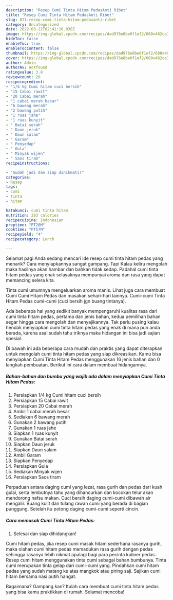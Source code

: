 ```yaml
---
description: "Resep Cumi Tinta Hitam PedasAnti Ribet"
title: "Resep Cumi Tinta Hitam PedasAnti Ribet"
slug: 871-resep-cumi-tinta-hitam-pedasanti-ribet
category: Uncategorized
date: 2022-03-22T02:41:16.838Z
image: https://img-global.cpcdn.com/recipes/dad976e8be0f1ef2/680x482cq70/cumi-tinta-hitam-pedas-foto-resep-utama.jpg
hideToc: false
enableToc: true
enableTocContent: false
thumbnail: https://img-global.cpcdn.com/recipes/dad976e8be0f1ef2/680x482cq70/cumi-tinta-hitam-pedas-foto-resep-utama.jpg
cover: https://img-global.cpcdn.com/recipes/dad976e8be0f1ef2/680x482cq70/cumi-tinta-hitam-pedas-foto-resep-utama.jpg
author: Admin
authorAv: notfound
ratingvalue: 3.8
reviewcount: 20
recipeingredient:
- "1/4 kg Cumi hitam cuci bersih"
- "15 Cabai rawit"
- "20 Cabai merah"
- "1 cabai merah besar"
- "6 bawang merah"
- "2 bawang putih"
- "1 ruas jahe"
- "1 ruas kunyit"
- " Batai serah"
- " Daun jeruk"
- " Daun salam"
- " Garam"
- " Penyedap"
- " Gula"
- " Minyak wijen"
- " Saos tiram"
recipeinstructions:

- "Sudah jadi dan siap dinikmati!"
categories:
- Resep
tags:
- cumi
- tinta
- hitam

katakunci: cumi tinta hitam 
nutrition: 293 calories
recipecuisine: Indonesian
preptime: "PT20M"
cooktime: "PT57M"
recipeyield: "4"
recipecategory: Lunch

---
```



Selamat pagi Anda sedang mencari ide resep cumi tinta hitam pedas yang menarik? Cara menyiapkannya sangat gampang. Tapi Kalau keliru mengolah maka hasilnya akan hambar dan bahkan tidak sedap. Padahal cumi tinta hitam pedas yang enak selayaknya mempunyai aroma dan rasa yang dapat memancing selera kita.


Tinta cumi umumnya mengeluarkan aroma manis. Lihat juga cara membuat Cumi Cumi Hitam Pedas dan masakan sehari-hari lainnya. Cumi-cumi Tinta Hitam Pedas cumi-cumi (cuci bersih jgn buang tintanya).

Ada beberapa hal yang sedikit banyak mempengaruhi kualitas rasa dari cumi tinta hitam pedas, pertama dari jenis bahan, kedua pemilihan bahan segar hingga cara mengolah dan menyajikannya. Tak perlu pusing kalau hendak menyiapkan cumi tinta hitam pedas yang enak di mana pun anda berada, karena asal sudah tahu triknya maka hidangan ini bisa jadi sajian spesial.


Di bawah ini ada beberapa cara mudah dan praktis yang dapat diterapkan untuk mengolah cumi tinta hitam pedas yang siap dikreasikan. Kamu bisa menyiapkan Cumi Tinta Hitam Pedas menggunakan 16 jenis bahan dan 0 langkah pembuatan. Berikut ini cara dalam membuat hidangannya.

<!--inarticleads1-->

##### Bahan-bahan dan bumbu yang wajib ada dalam menyiapkan Cumi Tinta Hitam Pedas:

1. Persiapkan 1/4 kg Cumi hitam cuci bersih
1. Persiapkan 15 Cabai rawit
1. Persiapkan 20 Cabai merah
1. Ambil 1 cabai merah besar
1. Sediakan 6 bawang merah
1. Gunakan 2 bawang putih
1. Gunakan 1 ruas jahe
1. Siapkan 1 ruas kunyit
1. Gunakan  Batai serah
1. Siapkan  Daun jeruk
1. Siapkan  Daun salam
1. Ambil  Garam
1. Siapkan  Penyedap
1. Persiapkan  Gula
1. Sediakan  Minyak wijen
1. Persiapkan  Saos tiram


Perpaduan antara daging cumi yang lezat, rasa gurih dan pedas dari kuah gulai, serta lembutnya tahu yang dihancurkan dan kocokan telur akan mendorong nafsu makan. Cuci bersih daging cumi-cumi dibawah air mengalir. Buang kulit dan tulang rawan cumi yang berada di bagian punggung. Setelah itu potong daging cumi-cumi seperti cincin. 

<!--inarticleads2-->

##### Cara memasak Cumi Tinta Hitam Pedas:


1. Selesai dan siap dihidangkan!

Cumi hitam pedas, jika resep cumi masak hitam sederhana rasanya gurih, maka olahan cumi hitam pedas memadukan rasa gurih dengan pedas sehingga rasanya lebih nikmat apalagi bagi para pecinta kuliner pedas.. Resep cumi hitam menggunakan tinta cumi sebagai bahan bumbunya. Tinta cumi merupakan tinta gelap dari cumi-cumi yang. Pindahkan cumi hitam pedas yang sudah matang ke atas mangkok atau piring saji. Sajikan cumi hitam bersama nasi putih hangat. 

Bagaimana? Gampang kan? Itulah cara membuat cumi tinta hitam pedas yang bisa kamu praktikkan di rumah. Selamat mencoba!
